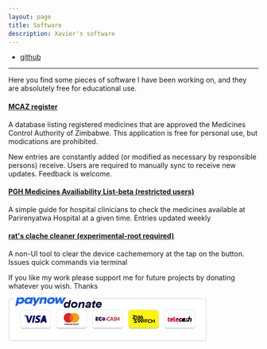 ```yaml
---
layout: page
title: Software
description: Xavier's software
---
```


<div class="navbar">
    <div class="navbar-inner">
        <ul class="nav">
            <li><a href="https://github.com/fakerat">github</a></li>
        </ul>
    </div>
</div>

---

Here you find some pieces of software I have been working on, and they are absolutely free for educational use.


#### <a name="qtl"></a>[MCAZ register](https://androidfilehost.com/?fid=6006931924117897701)

A database listing registered medicines that are approved the Medicines Control Authority of Zimbabwe. This application is free for personal use, but modications are prohibited.

New entries are constantly added (or modified as necessary by responsible persons) receive. Users are required to manually sync to receive new updates. Feedback is welcome.

#### <a name="qtl"></a>[PGH Medicines Availiability List-beta (restricted users)](https://androidfilehost.com/?)
A simple guide for hospital clinicians to check the medicines available at Parirenyatwa Hospital at a given time. Entries updated weekly

#### <a name="qtl"></a>[rat's clache cleaner (experimental-root required)](https://androidfilehost.com/?)
A non-UI tool to clear the device cachememory at the tap on the button. Issues quick commands via terminal






If you like my work please support me for future projects by donating whatever you wish. Thanks

<a href='https://www.paynow.co.zw/Payment/BillPaymentLink/?q=aWQ9Nzc5NiZhbW91bnQ9MC4wMCZhbW91bnRfcXVhbnRpdHk9MC4wMCZsPTA%3d' target='_blank'><img src='https://github.com/fakerat/paynowassets/blob/master/paynow_donate.png' style='border:0' /></a>

